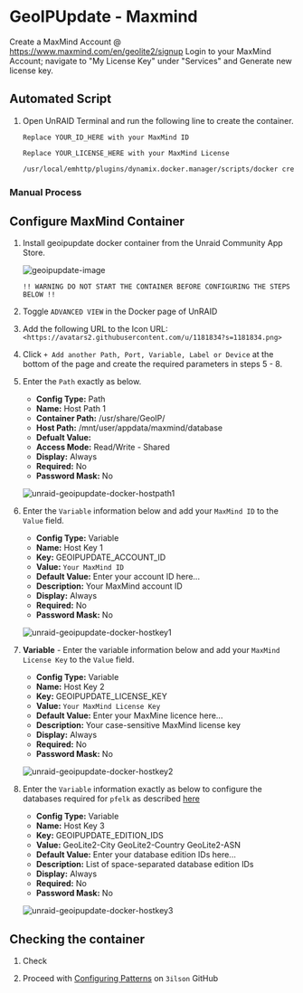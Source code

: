 # GeoIPUpdate - Maxmind

Create a MaxMind Account @ <https://www.maxmind.com/en/geolite2/signup>
Login to your MaxMind Account; navigate to "My License Key" under "Services" and Generate new license key.

## Automated Script

1. Open UnRAID Terminal and run the following line to create the container.

   `Replace YOUR_ID_HERE with your MaxMind ID`

   `Replace YOUR_LICENSE_HERE with your MaxMind License`

    ```BASH
    /usr/local/emhttp/plugins/dynamix.docker.manager/scripts/docker create --name='geoipupdate' --net='bridge' -e TZ="Europe/London" -e HOST_OS="Unraid" -e 'GEOIPUPDATE_ACCOUNT_ID'='YOUR_ID_HERE' -e 'GEOIPUPDATE_LICENSE_KEY'='YOUR_LICENSE_HERE' -e 'GEOIPUPDATE_EDITION_IDS'='GeoLite2-City GeoLite2-Country GeoLite2-ASN' -v '/mnt/user/appdata/maxmind/database':'/usr/share/GeoIP/':'rw,shared' 'maxmindinc/geoipupdate'
    ```

### Manual Process

## Configure MaxMind Container

1. Install geoipupdate docker container from the Unraid Community App Store.

    ![geoipupdate-image](../images/maxmind/unraid-geoipupdate-docker.png)

    `!! WARNING DO NOT START THE CONTAINER BEFORE CONFIGURING THE STEPS BELOW !!`

2. Toggle `ADVANCED VIEW` in the Docker page of UnRAID

3. Add the following URL to the Icon URL:  `<https://avatars2.githubusercontent.com/u/1181834?s=1181834.png>`

4. Click `+ Add another Path, Port, Variable, Label or Device` at the bottom of the page and create the required parameters in steps 5 - 8.

5. Enter the `Path` exactly as below.

    - **Config Type:** Path
    - **Name:** Host Path 1
    - **Container Path:** /usr/share/GeoIP/
    - **Host Path:** /mnt/user/appdata/maxmind/database
    - **Defualt Value:**
    - **Access Mode:** Read/Write - Shared
    - **Display:** Always
    - **Required:** No
    - **Password Mask:** No

    ![unraid-geoipupdate-docker-hostpath1](../images/maxmind/unraid-geoipupdate-docker-hostpath1.png)

6. Enter the `Variable` information below and add your `MaxMind ID` to the `Value` field.

    - **Config Type:** Variable
    - **Name:** Host Key 1
    - **Key:** GEOIPUPDATE_ACCOUNT_ID
    - **Value:** `Your MaxMind ID`
    - **Default Value:** Enter your account ID here...
    - **Description:** Your MaxMind account ID
    - **Display:** Always
    - **Required:** No
    - **Password Mask:** No

    ![unraid-geoipupdate-docker-hostkey1](../images/maxmind/unraid-geoipupdate-docker-hostkey1.png)

7. **Variable** - Enter the variable information below and add your `MaxMind License Key` to the `Value` field.

    - **Config Type:** Variable
    - **Name:** Host Key 2
    - **Key:** GEOIPUPDATE_LICENSE_KEY
    - **Value:** `Your MaxMind License Key`
    - **Default Value:** Enter your MaxMine licence here...
    - **Description:** Your case-sensitive MaxMind license key
    - **Display:** Always
    - **Required:** No
    - **Password Mask:** No

    ![unraid-geoipupdate-docker-hostkey2](../images/maxmind/unraid-geoipupdate-docker-hostkey2.png)

8. Enter the `Variable` information exactly as below to configure the databases required for `pfelk` as described [here](https://github.com/3ilson/pfelk/blob/master/install/ubuntu.md#8-configure-maxmind)

    - **Config Type:** Variable
    - **Name:** Host Key 3
    - **Key:** GEOIPUPDATE_EDITION_IDS
    - **Value:** GeoLite2-City GeoLite2-Country GeoLite2-ASN
    - **Default Value:** Enter your database edition IDs here...
    - **Description:** List of space-separated database edition IDs
    - **Display:** Always
    - **Required:** No
    - **Password Mask:** No

    ![unraid-geoipupdate-docker-hostkey3](../images/maxmind/unraid-geoipupdate-docker-hostkey3.png)

## Checking the container

1. Check 

2. Proceed with [Configuring Patterns](https://github.com/3ilson/pfelk/blob/master/install/configuration.md#kibana) on `3ilson` GitHub
